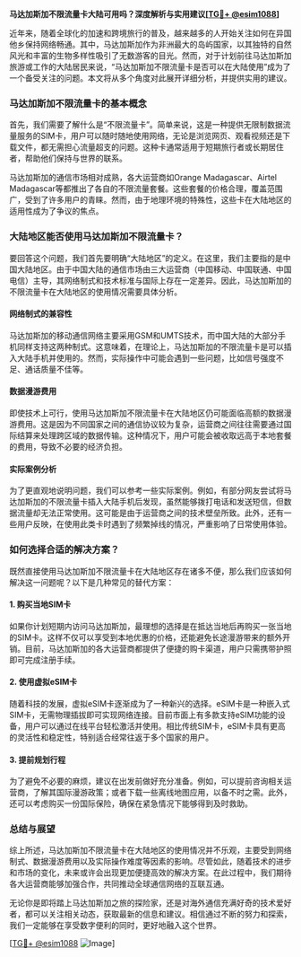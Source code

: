 **马达加斯加不限流量卡大陆可用吗？深度解析与实用建议[[TG💪+ @esim1088](https://t.me/s/esim1088)]**

近年来，随着全球化的加速和跨境旅行的普及，越来越多的人开始关注如何在异国他乡保持网络畅通。其中，马达加斯加作为非洲最大的岛屿国家，以其独特的自然风光和丰富的生物多样性吸引了无数游客的目光。然而，对于计划前往马达加斯加旅游或工作的大陆居民来说，“马达加斯加不限流量卡是否可以在大陆使用”成为了一个备受关注的问题。本文将从多个角度对此展开详细分析，并提供实用的建议。

### 马达加斯加不限流量卡的基本概念

首先，我们需要了解什么是“不限流量卡”。简单来说，这是一种提供无限制数据流量服务的SIM卡，用户可以随时随地使用网络，无论是浏览网页、观看视频还是下载文件，都无需担心流量超支的问题。这种卡通常适用于短期旅行者或长期居住者，帮助他们保持与世界的联系。

马达加斯加的通信市场相对成熟，各大运营商如Orange Madagascar、Airtel Madagascar等都推出了各自的不限流量套餐。这些套餐的价格合理，覆盖范围广，受到了许多用户的青睐。然而，由于地理环境的特殊性，这些卡在大陆地区的适用性成为了争议的焦点。

### 大陆地区能否使用马达加斯加不限流量卡？

要回答这个问题，我们首先要明确“大陆地区”的定义。在这里，我们主要指的是中国大陆地区。由于中国大陆的通信市场由三大运营商（中国移动、中国联通、中国电信）主导，其网络制式和技术标准与国际上存在一定差异。因此，马达加斯加的不限流量卡在大陆地区的使用情况需要具体分析。

#### 网络制式的兼容性

马达加斯加的移动通信网络主要采用GSM和UMTS技术，而中国大陆的大部分手机同样支持这两种制式。这意味着，在理论上，马达加斯加的不限流量卡是可以插入大陆手机并使用的。然而，实际操作中可能会遇到一些问题，比如信号强度不足、通话质量不佳等。

#### 数据漫游费用

即使技术上可行，使用马达加斯加不限流量卡在大陆地区仍可能面临高额的数据漫游费用。这是因为不同国家之间的通信协议较为复杂，运营商之间往往需要通过国际结算来处理跨区域的数据传输。这种情况下，用户可能会被收取远高于本地套餐的费用，导致不必要的经济负担。

#### 实际案例分析

为了更直观地说明问题，我们可以参考一些实际案例。例如，有部分网友尝试将马达加斯加的不限流量卡插入大陆手机后发现，虽然能够拨打电话和发送短信，但数据流量却无法正常使用。这可能是由于运营商之间的技术壁垒所致。此外，还有一些用户反映，在使用此类卡时遇到了频繁掉线的情况，严重影响了日常使用体验。

### 如何选择合适的解决方案？

既然直接使用马达加斯加不限流量卡在大陆地区存在诸多不便，那么我们应该如何解决这一问题呢？以下是几种常见的替代方案：

#### 1. 购买当地SIM卡

如果你计划短期内访问马达加斯加，最理想的选择是在抵达当地后再购买一张当地的SIM卡。这样不仅可以享受到本地优惠的价格，还能避免长途漫游带来的额外开销。目前，马达加斯加的各大运营商都提供了便捷的购卡渠道，用户只需携带护照即可完成注册手续。

#### 2. 使用虚拟eSIM卡

随着科技的发展，虚拟eSIM卡逐渐成为了一种新兴的选择。eSIM卡是一种嵌入式SIM卡，无需物理插拔即可实现网络连接。目前市面上有多款支持eSIM功能的设备，用户可以通过在线平台轻松激活并使用。相比传统SIM卡，eSIM卡具有更高的灵活性和稳定性，特别适合经常往返于多个国家的用户。

#### 3. 提前规划行程

为了避免不必要的麻烦，建议在出发前做好充分准备。例如，可以提前咨询相关运营商，了解其国际漫游政策；或者下载一些离线地图应用，以备不时之需。此外，还可以考虑购买一份国际保险，确保在紧急情况下能够得到及时救助。

### 总结与展望

综上所述，马达加斯加不限流量卡在大陆地区的使用情况并不乐观，主要受到网络制式、数据漫游费用以及实际操作难度等因素的影响。尽管如此，随着技术的进步和市场的变化，未来或许会出现更加便捷高效的解决方案。在此过程中，我们期待各大运营商能够加强合作，共同推动全球通信网络的互联互通。

无论你是即将踏上马达加斯加之旅的探险家，还是对海外通信充满好奇的技术爱好者，都可以关注相关动态，获取最新的信息和建议。相信通过不断的努力和探索，我们一定能够在享受数字便利的同时，更好地融入这个世界。

[[TG💪+ @esim1088](https://t.me/s/esim1088) ![Image](https://i.postimg.cc/4NQfJmqS/Snipaste-2025-05-13-00-14-12.png)]